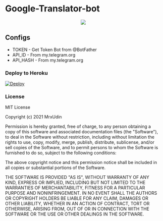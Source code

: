 # Google-Translator-bot
<p align="center">
    <a href="https://www.python.org">
        <img src="http://ForTheBadge.com/images/badges/made-with-python.svg">
    </a>
</p>

## Configs

* TOKEN  - Get Token Bot from @BotFather
* API_ID - From my.telegram.org
* API_HASH - From my.telegram.org


### Deploy to Heroku
[![Deploy](https://www.herokucdn.com/deploy/button.svg)](https://heroku.com/deploy?template=https://github.com/MrxUdin/Google-Translator-bot)

### License

MIT License

Copyright (c) 2021 MrxUdin

Permission is hereby granted, free of charge, to any person obtaining a copy
of this software and associated documentation files (the "Software"), to deal
in the Software without restriction, including without limitation the rights
to use, copy, modify, merge, publish, distribute, sublicense, and/or sell
copies of the Software, and to permit persons to whom the Software is
furnished to do so, subject to the following conditions:

The above copyright notice and this permission notice shall be included in all
copies or substantial portions of the Software.

THE SOFTWARE IS PROVIDED "AS IS", WITHOUT WARRANTY OF ANY KIND, EXPRESS OR
IMPLIED, INCLUDING BUT NOT LIMITED TO THE WARRANTIES OF MERCHANTABILITY,
FITNESS FOR A PARTICULAR PURPOSE AND NONINFRINGEMENT. IN NO EVENT SHALL THE
AUTHORS OR COPYRIGHT HOLDERS BE LIABLE FOR ANY CLAIM, DAMAGES OR OTHER
LIABILITY, WHETHER IN AN ACTION OF CONTRACT, TORT OR OTHERWISE, ARISING FROM,
OUT OF OR IN CONNECTION WITH THE SOFTWARE OR THE USE OR OTHER DEALINGS IN THE
SOFTWARE.
